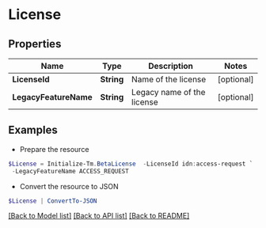 # License
## Properties

Name | Type | Description | Notes
------------ | ------------- | ------------- | -------------
**LicenseId** | **String** | Name of the license | [optional] 
**LegacyFeatureName** | **String** | Legacy name of the license | [optional] 

## Examples

- Prepare the resource
```powershell
$License = Initialize-Tm.BetaLicense  -LicenseId idn:access-request `
 -LegacyFeatureName ACCESS_REQUEST
```

- Convert the resource to JSON
```powershell
$License | ConvertTo-JSON
```

[[Back to Model list]](../README.md#documentation-for-models) [[Back to API list]](../README.md#documentation-for-api-endpoints) [[Back to README]](../README.md)

